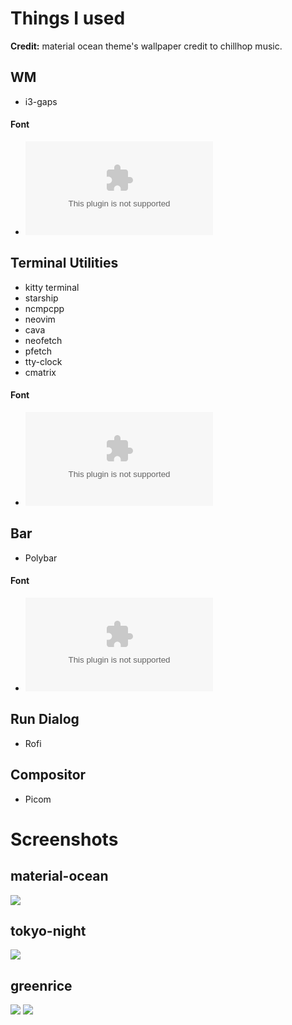 # Things I used

**Credit:** material ocean theme's wallpaper credit to chillhop music.

## WM
- i3-gaps

#### Font
- ![Jetbrains mono nerd font](https://github.com/ryanoasis/nerd-fonts/releases/download/v2.1.0/JetBrainsMono.zip)

## Terminal Utilities
- kitty terminal
- starship
- ncmpcpp
- neovim
- cava
- neofetch
- pfetch
- tty-clock
- cmatrix

#### Font
- ![Fira code nerd font](https://github.com/ryanoasis/nerd-fonts/releases/download/v2.1.0/FiraCode.zip)

## Bar
- Polybar

#### Font
- ![Iosevka nerd font](https://github.com/ryanoasis/nerd-fonts/releases/download/v2.1.0/Iosevka.zip)

## Run Dialog
- Rofi

## Compositor
- Picom

# Screenshots

## material-ocean
![](materialocean-rice/screenshots/oceanallrofi.png)

## tokyo-night
![](tokyonight-rice/screenshots/tokyoall.png)

## greenrice
![](greenrice/screenshots/greenrice.png)
![](greenrice/screenshots/rofirice.png)
